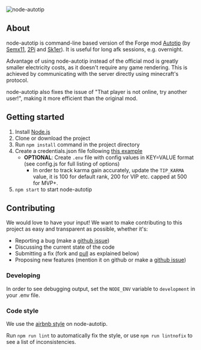 <img src="https://repository-images.githubusercontent.com/124889265/21280080-7431-11e9-92d0-2a2eefcc1051" alt="node-autotip" />

## About

node-autotip is command-line based version of the Forge mod [Autotip](https://github.com/Semx11/Autotip) (by [Semx11](https://hypixel.net/members/semx11.20123), [2Pi](https://hypixel.net/members/2pi.22108) and [Sk1er](https://hypixel.net/members/sk1er.199731)).
It is useful for long afk sessions, e.g. overnight.

Advantage of using node-autotip instead of the official mod is greatly smaller electricity costs, as it doesn't require any game rendering. This is achieved by communicating with the server directly using minecraft's protocol.

node-autotip also fixes the issue of "That player is not online, try another user!", making it more efficient than the original mod.

## Getting started

1. Install [Node.js](https://nodejs.org/en/)
2. Clone or download the project
3. Run `npm install` command in the project directory
4. Create a credentials.json file following [this example](https://github.com/builder-247/node-autotip/blob/master/credentials.example.json)
    * **OPTIONAL**: Create `.env` file with config values in KEY=VALUE format (see config.js for full listing of options) 
        * In order to track karma gain accurately, update the `TIP_KARMA` value, it is 100 for default rank, 200 for VIP etc. capped at 500 for MVP+.
5. `npm start`   to start node-autotip

## Contributing

We would love to have your input! We want to make contributing to this project as easy and transparent as possible, whether it's:

* Reporting a bug (make a [github issue](https://github.com/builder-247/node-autotip/issues/new))
* Discussing the current state of the code
* Submitting a fix (fork and [pull](https://github.com/builder-247/node-autotip/compare) as explained below)
* Proposing new features (mention it on github or make a [github issue](https://github.com/builder-247/node-autotip/issues/new))

### Developing

In order to see debugging output, set the `NODE_ENV` variable to `development` in your .env file.

### Code style

We use the [airbnb style](https://github.com/airbnb/javascript) on node-autotip.

Run `npm run lint` to automatically fix the style, or use 
`npm run lintnofix` to see a list of inconsistencies.

